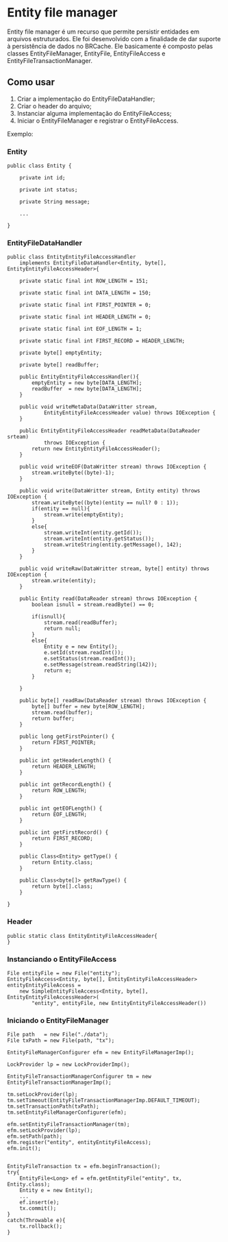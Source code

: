 ﻿# Entity file manager
Entity file manager é um recurso que permite persistir entidades em arquivos estruturados. Ele foi desenvolvido com a finalidade de dar suporte à persistência de dados no BRCache. Ele basicamente é composto pelas classes EntityFileManager, EntityFile, EntityFileAccess e EntityFileTransactionManager.

## Como usar

1.  Criar a implementação do EntityFileDataHandler;
2.  Criar o header do arquivo;
3.  Instanciar alguma implementação do EntityFileAccess;
4.  Iniciar o EntityFileManager e registrar o EntityFileAccess.


Exemplo:

### Entity

```
public class Entity {

	private int id;
	
	private int status;
	
	private String message;

	...
	
}
```

### EntityFileDataHandler

```
public class EntityEntityFileAccessHandler 
	implements EntityFileDataHandler<Entity, byte[], EntityEntityFileAccessHeader>{

	private static final int ROW_LENGTH = 151;

	private static final int DATA_LENGTH = 150;
	
	private static final int FIRST_POINTER = 0;
	
	private static final int HEADER_LENGTH = 0;
	
	private static final int EOF_LENGTH = 1;
	
	private static final int FIRST_RECORD = HEADER_LENGTH;
	
	private byte[] emptyEntity;
	
	private byte[] readBuffer;
	
	public EntityEntityFileAccessHandler(){
		emptyEntity = new byte[DATA_LENGTH];
		readBuffer  = new byte[DATA_LENGTH];
	}
	
	public void writeMetaData(DataWritter stream,
			EntityEntityFileAccessHeader value) throws IOException {
	}

	public EntityEntityFileAccessHeader readMetaData(DataReader srteam)
			throws IOException {
		return new EntityEntityFileAccessHeader();
	}

	public void writeEOF(DataWritter stream) throws IOException {
		stream.writeByte((byte)-1);
	}

	public void write(DataWritter stream, Entity entity) throws IOException {
		stream.writeByte((byte)(entity == null? 0 : 1));
		if(entity == null){
			stream.write(emptyEntity);
		}
		else{
			stream.writeInt(entity.getId());
			stream.writeInt(entity.getStatus());
			stream.writeString(entity.getMessage(), 142);
		}
	}

	public void writeRaw(DataWritter stream, byte[] entity) throws IOException {
		stream.write(entity);
	}

	public Entity read(DataReader stream) throws IOException {
		boolean isnull = stream.readByte() == 0;
		
		if(isnull){
			stream.read(readBuffer);
			return null;
		}
		else{
			Entity e = new Entity();
			e.setId(stream.readInt());
			e.setStatus(stream.readInt());
			e.setMessage(stream.readString(142));
			return e;
		}
		
	}

	public byte[] readRaw(DataReader stream) throws IOException {
		byte[] buffer = new byte[ROW_LENGTH];
		stream.read(buffer);
		return buffer;
	}

	public long getFirstPointer() {
		return FIRST_POINTER;
	}

	public int getHeaderLength() {
		return HEADER_LENGTH;
	}

	public int getRecordLength() {
		return ROW_LENGTH;
	}

	public int getEOFLength() {
		return EOF_LENGTH;
	}

	public int getFirstRecord() {
		return FIRST_RECORD;
	}

	public Class<Entity> getType() {
		return Entity.class;
	}

	public Class<byte[]> getRawType() {
		return byte[].class;
	}

}
```
### Header

```
public static class EntityEntityFileAccessHeader{
}
```

### Instanciando o EntityFileAccess

```
File entityFile = new File("entity");
EntityFileAccess<Entity, byte[], EntityEntityFileAccessHeader> entityEntityFileAccess =
    new SimpleEntityFileAccess<Entity, byte[], EntityEntityFileAccessHeader>(
        "entity", entityFile, new EntityEntityFileAccessHeader())

``` 

### Iniciando o EntityFileManager

```
File path   = new File("./data");
File txPath = new File(path, "tx");

EntityFileManagerConfigurer efm = new EntityFileManagerImp();

LockProvider lp = new LockProviderImp();

EntityFileTransactionManagerConfigurer tm = new EntityFileTransactionManagerImp();

tm.setLockProvider(lp);
tm.setTimeout(EntityFileTransactionManagerImp.DEFAULT_TIMEOUT);
tm.setTransactionPath(txPath);
tm.setEntityFileManagerConfigurer(efm);

efm.setEntityFileTransactionManager(tm);
efm.setLockProvider(lp);
efm.setPath(path);
efm.register("entity", entityEntityFileAccess);
efm.init();


EntityFileTransaction tx = efm.beginTransaction();
try{
    EntityFile<Long> ef = efm.getEntityFile("entity", tx, Entity.class);
    Entity e = new Entity();
    ...
    ef.insert(e);
    tx.commit();
}
catch(Throwable e){
    tx.rollback();
}
```    
